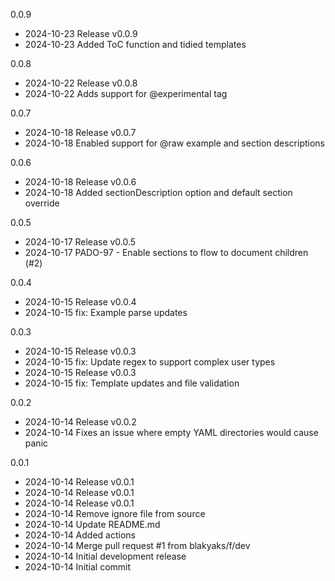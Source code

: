 
0.0.9
- 2024-10-23 Release v0.0.9
- 2024-10-23 Added ToC function and tidied templates

0.0.8
- 2024-10-22 Release v0.0.8
- 2024-10-22 Adds support for @experimental tag

0.0.7
- 2024-10-18 Release v0.0.7
- 2024-10-18 Enabled support for @raw example and section descriptions

0.0.6
- 2024-10-18 Release v0.0.6
- 2024-10-18 Added sectionDescription option and default section override

0.0.5
- 2024-10-17 Release v0.0.5
- 2024-10-17 PADO-97 - Enable sections to flow to document children (#2)

0.0.4
- 2024-10-15 Release v0.0.4
- 2024-10-15 fix: Example parse updates

0.0.3
- 2024-10-15 Release v0.0.3
- 2024-10-15 fix: Update regex to support complex user types
- 2024-10-15 Release v0.0.3
- 2024-10-15 fix: Template updates and file validation

0.0.2
- 2024-10-14 Release v0.0.2
- 2024-10-14 Fixes an issue where empty YAML directories would cause panic

0.0.1
- 2024-10-14 Release v0.0.1
- 2024-10-14 Release v0.0.1
- 2024-10-14 Release v0.0.1
- 2024-10-14 Remove ignore file from source
- 2024-10-14 Update README.md
- 2024-10-14 Added actions
- 2024-10-14 Merge pull request #1 from blakyaks/f/dev
- 2024-10-14 Initial development release
- 2024-10-14 Initial commit


